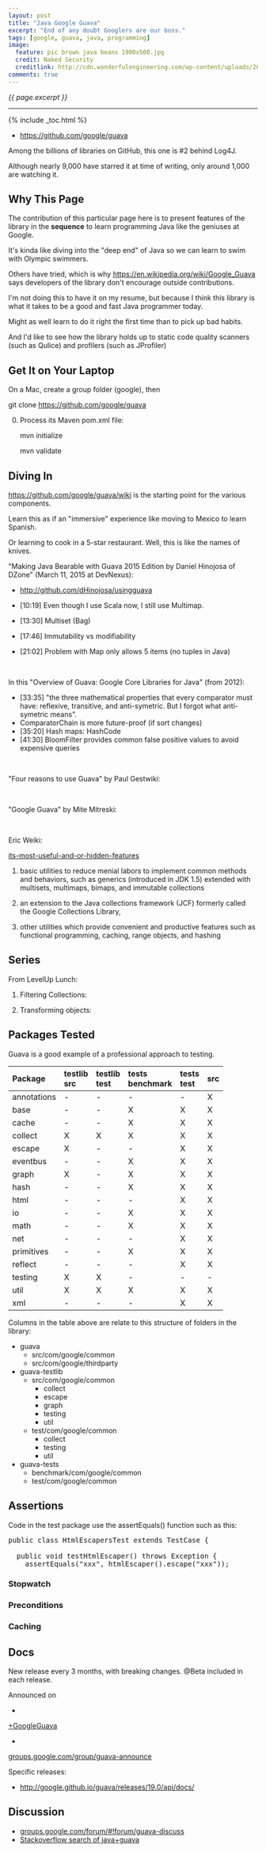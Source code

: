 ```yaml
---
layout: post
title: "Java Google Guava"
excerpt: "End of any doubt Googlers are our boss."
tags: [google, guava, java, programming]
image:
  feature: pic brown java beans 1900x500.jpg
  credit: Naked Security
  creditlink: http://cdn.wonderfulengineering.com/wp-content/uploads/2013/11/apple-wallpaper-1.jpg
comments: true
---
```

<i>{{ page.excerpt }}</i>
<hr />

{% include _toc.html %}

* <a target="_blank" href="https://github.com/google/guava">
   https://github.com/google/guava</a>

Among the billions of libraries on GitHub,
this one is #2 behind Log4J.

Although nearly 9,000 have starred it at time of writing,
only around 1,000 are watching it.

## Why This Page

The contribution of this particular page here is to present features of the library in the <strong>sequence</strong>
to learn programming Java like the geniuses at Google.

It's kinda like diving into the "deep end" of Java so we can learn to swim with Olympic swimmers.

Others have tried, which is why https://en.wikipedia.org/wiki/Google_Guava says developers of the library don't
encourage outside contributions.

I'm not doing this to have it on my resume, 
but because I think this library is what it takes to be a good and fast Java programmer today.

Might as well learn to do it right the first time than to pick up bad habits.

And I'd like to see how the library holds up to static code quality scanners (such as Qulice) and
profilers (such as JProfiler)

## Get It on Your Laptop

On a Mac, create a group folder (google), then

   git clone https://github.com/google/guava

0. Process its Maven pom.xml file:

   mvn initialize

   mvn validate

## Diving In

<a target="_blank" href="https://github.com/google/guava/wiki">
   https://github.com/google/guava/wiki</a>
   is the starting point for the various components.

Learn this as if an "immersive" experience like moving to Mexico to learn Spanish.

Or learning to cook in a 5-star restaurant.
Well, this is like the names of knives.

"Making Java Bearable with Guava 2015 Edition by Daniel Hinojosa of DZone" (March 11, 2015 at DevNexus):

   <amp-youtube data-videoid="0L1UU8mRfxk" layout="responsive" width="480" height="270"></amp-youtube>

   * <a target="_blank" href="http://github.com/dHinojosa/usingguava">http://github.com/dHinojosa/usingguava</a>

   * [10:19] Even though I use Scala now, I still use Multimap.
   * [13:30] Multiset (Bag)
   * [17:46] Immutability vs modifiability 
   * [21:02] Problem with Map only allows 5 items (no tuples in Java) 

&nbsp;

In this "Overview of Guava: Google Core Libraries for Java" (from 2012):

   <amp-youtube data-videoid="MFEJll-wU7Q" layout="responsive" width="480" height="270"></amp-youtube>

   * [33:35] "the three mathematical properties that every comparator must have:
   reflexive, transitive, and anti-symetric. But I forgot what anti-symetric means".
   * ComparatorChain is more future-proof (if sort changes)
   * [35:20] Hash maps: HashCode
   * [41:30] BloomFilter provides common false positive values to avoid expensive queries

&nbsp;

"Four reasons to use Guava" by Paul Gestwiki:

   <amp-youtube data-videoid="r8seIn7NZQw" layout="responsive" width="480" height="270"></amp-youtube>

&nbsp;

"Google Guava" by Mite Mitreski:

   <amp-youtube data-videoid="96R9I1i0AM4" layout="responsive" width="480" height="270"></amp-youtube>

&nbsp;

Eric Weiki:

   <amp-youtube data-videoid="4ynVrMtg1TE" layout="responsive" width="480" height="270"></amp-youtube>


<a target="_blank" href="http://stackoverflow.com/questions/3759440/the-guava-library-for-java-what-are-its-most-useful-and-or-hidden-features?rq=1">
its-most-useful-and-or-hidden-features</a>

1. basic utilities to reduce menial labors to implement common methods and behaviors, 
such as generics (introduced in JDK 1.5) extended with
multisets, multimaps, bimaps, and immutable collections

2. an extension to the Java collections framework (JCF) formerly called the Google Collections Library,

3. other utilities which provide convenient and productive features such as 
functional programming, caching, range objects, and hashing


## Series
From LevelUp Lunch:

1. Filtering Collections:

   <amp-youtube data-videoid="sAoDG22uzGA" layout="responsive" width="480" height="270"></amp-youtube>

2. Transforming objects:

   <amp-youtube data-videoid="nAcs321_hAk" layout="responsive" width="480" height="270"></amp-youtube>

## Packages Tested

Guava is a good example of a professional approach to testing.

| Package     | testlib<br>src | testlib<br>test | tests<br>benchmark | tests<br>test | src |
| :-------    |  :----------   |:--------------- | :----------------- | :-----------  | :-- |
| annotations | - | - | - | - | X |
| base        | - | - | X | X | X |
| cache       | - | - | X | X | X |
| collect     | X | X | X | X | X |
| escape      | X | - | - | X | X |
| eventbus    | - | - | X | X | X |
| graph       | X | - | X | X | X |
| hash        | - | - | X | X | X |
| html        | - | - | - | X | X |
| io          | - | - | X | X | X |
| math        | - | - | X | X | X |
| net         | - | - | - | X | X |
| primitives  | - | - | X | X | X |
| reflect     | - | - | - | X | X |
| testing     | X | X | - | - | - |
| util        | X | X | X | X | X |
| xml         | - | - | - | X | X |

Columns in the table above are relate to this structure of folders in the library:

* guava
   * src/com/google/common
   * src/com/google/thirdparty
* guava-testlib 
   * src/com/google/common
      * collect
      * escape
      * graph
      * testing
      * util
   * test/com/google/common
      * collect
      * testing
      * util
* guava-tests
   * benchmark/com/google/common
   * test/com/google/common 


## Assertions

Code in the test package use the assertEquals() function such as this:

<pre>
public class HtmlEscapersTest extends TestCase {

  public void testHtmlEscaper() throws Exception {
    assertEquals("xxx", htmlEscaper().escape("xxx"));
</pre>

### Stopwatch

### Preconditions

### Caching

## Docs

New release every 3 months, with breaking changes.
@Beta included in each release.

Announced on

   * <a target="_blank" href="https://plus.google.com/+googleguava">
   +GoogleGuava</a>

   * <a target="_blank" href="http://groups.google.com/group/guava-announce">
   groups.google.com/group/guava-announce</a>

Specific releases:

   * http://google.github.io/guava/releases/19.0/api/docs/

## Discussion

* <a target="_blank" href="https://groups.google.com/forum/#!forum/guava-discuss">
   groups.google.com/forum/#!forum/guava-discuss</a>

* <a target="_blank" href="http://stackoverflow.com/questions/ask?tags=java+guava">
   Stackoverflow search of java+guava</a>